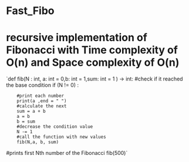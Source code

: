 # Fast_Fibo

# recursive implementation of Fibonacci with Time complexity of O(n) and Space complexity of O(n)

`def fib(N : int, a: int = 0,b: int = 1,sum: int = 1 ) -> int:
    #check if it reached the base condition
    if (N != 0) :
        
        #print each number 
        print(a ,end = " ")
        #calculate the next
        sum = a + b
        a = b
        b = sum
        #decrease the condition value 
        N -= 1
        #call the function with new values
        fib(N,a, b, sum)
        
#prints first Nth number of the Fibonacci
fib(500)`
